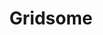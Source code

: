 ---
title: "Gridsome"
icon: images/icons/gridsome.svg
official_url: https://gridsome.org
vitalstats_url: https://www.staticgen.com/gridsome
taxonomy: ssg
url: /gridsome-themes
---